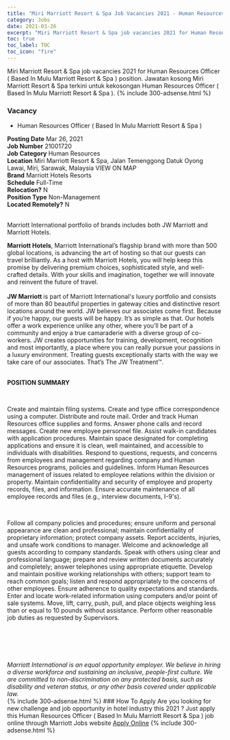 ```yaml
---
title: "Miri Marriott Resort & Spa Job Vacancies 2021 - Human Resources Officer ( Based In Mulu Marriott Resort & Spa )" 
category: Jobs 
date: 2021-03-26 
excerpt: "Miri Marriott Resort & Spa job vacancies 2021 for Human Resources Officer ( Based In Mulu Marriott Resort & Spa ) position. Jawatan kosong Miri Marriott Resort & Spa terkini untuk kekosongan Human Resources Officer ( Based In Mulu Marriott Resort & Spa )." 
toc: true 
toc_label: TOC 
toc_icon: "fire" 
--- 
```


Miri Marriott Resort & Spa job vacancies 2021 for Human Resources Officer ( Based In Mulu Marriott Resort & Spa ) position. Jawatan kosong Miri Marriott Resort & Spa terkini untuk kekosongan Human Resources Officer ( Based In Mulu Marriott Resort & Spa ). 
{% include 300-adsense.html %} 
### Vacancy 
- Human Resources Officer ( Based In Mulu Marriott Resort & Spa ) 
<div><div><b>Posting Date</b> Mar 26, 2021<br><b>Job Number</b> 21001720<br><b>Job Category</b> Human Resources<br><b>Location</b> Miri Marriott Resort &amp; Spa, Jalan Temenggong Datuk Oyong Lawai, Miri, Sarawak, Malaysia VIEW ON MAP<br><b>Brand</b> Marriott Hotels Resorts<br><b>Schedule</b> Full-Time<br><b>Relocation?</b> N<br><b>Position Type</b> Non-Management<br><b>Located Remotely?</b> N<br><br><p>Marriott International portfolio of brands includes both JW Marriott and Marriott Hotels.<br></p> <div> <b>Marriott Hotels</b>, Marriott International&#8217;s flagship brand with more than 500 global locations, is advancing the art of hosting so that our guests can travel brilliantly. As a host with Marriott Hotels, you will help keep this promise by delivering premium choices, sophisticated style, and well-crafted details. With your skills and imagination, together we will innovate and reinvent the future of travel. </div> <div> <br> </div> <div> <b>JW Marriott </b>is part of Marriott International's luxury portfolio and consists of more than 80 beautiful properties in gateway cities and distinctive resort locations around the world. JW believes our associates come first. Because if you&#8217;re happy, our guests will be happy. It&#8217;s as simple as that. Our hotels offer a work experience unlike any other, where you&#8217;ll be part of a community and enjoy a true camaraderie with a diverse group of co-workers. JW creates opportunities for training, development, recognition and most importantly, a place where you can really pursue your passions in a luxury environment. Treating guests exceptionally starts with the way we take care of our associates. That&#8217;s The JW Treatment&#8482;. </div><br></div><div> <p><strong>POSITION SUMMARY</strong></p> <p>&#160;</p> <p>Create and maintain filing systems. Create and type office correspondence using a computer. Distribute and route mail. Order and track Human Resources office supplies and forms. Answer phone calls and record messages. Create new employee personnel file. Assist walk-in candidates with application procedures. Maintain space designated for completing applications and ensure it is clean, well maintained, and accessible to individuals with disabilities. Respond to questions, requests, and concerns from employees and management regarding company and Human Resources programs, policies and guidelines. Inform Human Resources management of issues related to employee relations within the division or property. Maintain confidentiality and security of employee and property records, files, and information. Ensure accurate maintenance of all employee records and files (e.g., interview documents, I-9's).</p> <p>&#160;</p> <p>Follow all company policies and procedures; ensure uniform and personal appearance are clean and professional; maintain confidentiality of proprietary information; protect company assets. Report accidents, injuries, and unsafe work conditions to manager. Welcome and acknowledge all guests according to company standards. Speak with others using clear and professional language; prepare and review written documents accurately and completely; answer telephones using appropriate etiquette. Develop and maintain positive working relationships with others; support team to reach common goals; listen and respond appropriately to the concerns of other employees. Ensure adherence to quality expectations and standards. Enter and locate work-related information using computers and/or point of sale systems. Move, lift, carry, push, pull, and place objects weighing less than or equal to 10 pounds without assistance. Perform other reasonable job duties as requested by Supervisors.</p> <p>&#160;</p> <p>&#160;</p> </div> <div> &#160;</div> <em>Marriott International is an equal opportunity employer.&#160;We believe in hiring a diverse workforce and sustaining an inclusive, people-first culture.&#160;We are committed to non-discrimination on&#160;any&#160;protected&#160;basis, such as disability and veteran status, or any other basis covered under applicable law.</em><br></div> 
{% include 300-adsense.html %} 
### How To Apply 
Are you looking for new challenge and job opportunity in hotel industry this 2021 ?
Just apply this Human Resources Officer ( Based In Mulu Marriott Resort & Spa ) job online through Marriott Jobs website 
<a href="https://jobs.marriott.com/marriott/jobs/21001720?lang=en-us" class="btn btn--info" target="_blank" rel="nofollow noopenner">Apply Online</a> 
{% include 300-adsense.html %} 